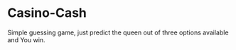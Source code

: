 # Casino-Cash
Simple guessing game, just predict the queen out of three options available and You win.
